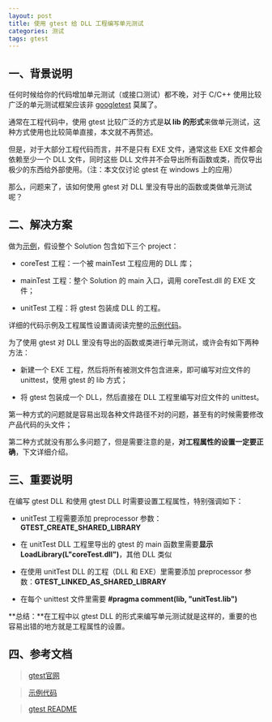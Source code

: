 ```yaml
---
layout: post
title: 使用 gtest 给 DLL 工程编写单元测试
categories: 测试
tags: gtest
---
```


## 一、背景说明
  
任何时候给你的代码增加单元测试（或接口测试）都不晚，对于 C/C++ 使用比较广泛的单元测试框架应该非 [googletest](https://code.google.com/p/googletest/) 莫属了。

通常在工程代码中，使用 gtest 比较广泛的方式是**以 lib 的形式**来做单元测试，这种方式使用也比较简单直接，本文就不再赘述。

但是，对于大部分工程代码而言，并不是只有 EXE 文件，通常这些 EXE 文件都会依赖至少一个 DLL 文件，同时这些 DLL 文件并不会导出所有函数或类，而仅导出极少的东西给外部使用。（注：本文仅讨论 gtest 在 windows 上的应用）

那么，问题来了，该如何使用 gtest 对 DLL 里没有导出的函数或类做单元测试呢？


## 二、解决方案

做为[示例](https://github.com/thinkerou/gtest-dll-test)，假设整个 Solution 包含如下三个 project：

  * coreTest 工程：一个被 mainTest 工程应用的 DLL 库；
 
  * mainTest 工程：整个 Solution 的 main 入口，调用 coreTest.dll 的 EXE 文件； 

  * unitTest 工程：将 gtest 包装成 DLL 的工程。

详细的代码示例及工程属性设置请阅读完整的[示例代码](https://github.com/thinkerou/gtest-dll-test)。

<!--more-->

为了使用 gtest 对 DLL 里没有导出的函数或类进行单元测试，或许会有如下两种方法：

* 新建一个 EXE 工程，然后将所有被测文件包含进来，即可编写对应文件的 unittest，使用 gtest 的 lib 方式；

* 将 gtest 包装成一个 DLL，然后直接在 DLL 工程里编写对应文件的 unittest。

第一种方式的问题就是容易出现各种文件路径不对的问题，甚至有的时候需要修改产品代码的头文件；

第二种方式就没有那么多问题了，但是需要注意的是，**对工程属性的设置一定要正确**，下文详细介绍。


## 三、重要说明

在编写 gtest DLL 和使用 gtest DLL 时需要设置工程属性，特别强调如下：

* unitTest 工程需要添加 preprocessor 参数： **GTEST\_CREATE\_SHARED\_LIBRARY**

* 在 unitTest DLL 工程里导出的 gtest 的 main 函数里需要**显示 LoadLibrary(L"coreTest.dll")**，其他 DLL 类似

* 在使用 unitTest DLL 的工程（DLL 和 EXE）里需要添加 preprocessor 参数：**GTEST\_LINKED\_AS\_SHARED\_LIBRARY**

* 在每个 unittest 文件里需要 **#pragma comment(lib, "unitTest.lib")**

**总结：**在工程中以 gtest DLL 的形式来编写单元测试就是这样的，重要的也容易出错的地方就是工程属性的设置。


## 四、参考文档

> [gtest官网](https://code.google.com/p/googletest/)

> [示例代码](https://github.com/thinkerou/gtest-dll-test)

> [gtest README](https://code.google.com/p/googletest/source/browse/trunk/README?r=638)